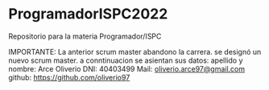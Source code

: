 # ProgramadorISPC2022
Repositorio para la materia Programador/ISPC

IMPORTANTE: La anterior scrum master abandono la carrera. se designó un nuevo scrum master. a conntinuacion se asientan sus datos:
apellido y nombre: Arce Oliverio
DNI: 40403499
Mail: oliverio.arce97@gmail.com
github: https://github.com/oliverio97
